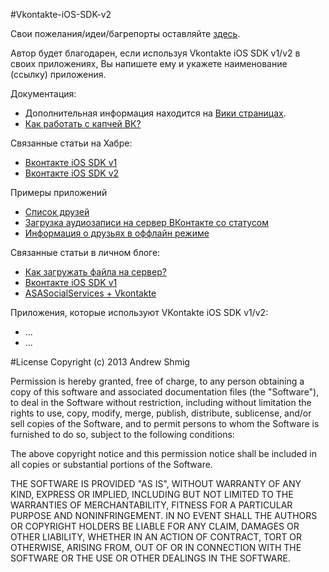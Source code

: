 #Vkontakte-iOS-SDK-v2

Свои пожелания/идеи/багрепорты оставляйте [здесь](https://github.com/AndrewShmig/Vkontakte-iOS-SDK-v2.0/issues/new).

Автор будет благодарен, если используя Vkontakte iOS SDK v1/v2 в своих приложениях, Вы напишете ему и укажете наименование
(ссылку) приложения.

Документация:
* Дополнительная информация находится на [Вики страницах](https://github.com/AndrewShmig/Vkontakte-iOS-SDK-v2.0/wiki/_pages).
* [Как работать с капчей ВК?](https://github.com/AndrewShmig/Vkontakte-iOS-SDK-v2.0/issues/11)

Связанные статьи на Хабре:
- [Вконтакте iOS SDK v1](http://habrahabr.ru/post/184560/)
- [Вконтакте iOS SDK v2](http://habrahabr.ru/post/185766/)

Примеры приложений
- [Список друзей](https://github.com/AndrewShmig/Vkontakte-iOS-SDK-v2.0/wiki/Список-друзей)
- [Загрузка аудиозаписи на сервер ВКонтакте со статусом](https://github.com/AndrewShmig/Vkontakte-iOS-SDK-v2.0/wiki/Загрузка-аудиозаписи-на-сервер-ВКонтакте-со-статусом)
- [Информация о друзьях в оффлайн режиме](https://github.com/AndrewShmig/Vkontakte-iOS-SDK-v2.0/wiki/Информация-о-друзьях-в-оффлайн-режиме)

Связанные статьи в личном блоге:
- [Как загружать файла на сервер?](http://developing-ios-apps-with-andrew-shmig.blogspot.ru/2013/06/objective-c.html)
- [Вконтакте iOS SDK v1](http://developing-ios-apps-with-andrew-shmig.blogspot.ru/2013/06/vkontakte-ios-sdk-v10.html)
- [ASASocialServices + Vkontakte](http://developing-ios-apps-with-andrew-shmig.blogspot.ru/2013/04/asasocialservices-vkontakte-ios.html)

Приложения, которые используют VKontakte iOS SDK v1/v2:
- ...
- ...

#License
Copyright (c) 2013 Andrew Shmig

Permission is hereby granted, free of charge, to any person obtaining a copy of this software and associated documentation files (the "Software"), to deal in the Software without restriction, including without limitation the rights to use, copy, modify, merge, publish, distribute, sublicense, and/or sell copies of the Software, and to permit persons to whom the Software is furnished to do so, subject to the following conditions:

The above copyright notice and this permission notice shall be included in all copies or substantial portions of the Software.

THE SOFTWARE IS PROVIDED "AS IS", WITHOUT WARRANTY OF ANY KIND, EXPRESS OR IMPLIED, INCLUDING BUT NOT LIMITED TO THE WARRANTIES OF MERCHANTABILITY, FITNESS FOR A PARTICULAR PURPOSE AND NONINFRINGEMENT. IN NO EVENT SHALL THE AUTHORS OR COPYRIGHT HOLDERS BE LIABLE FOR ANY CLAIM, DAMAGES OR OTHER LIABILITY, WHETHER IN AN ACTION OF CONTRACT, TORT OR OTHERWISE, ARISING FROM, OUT OF OR IN CONNECTION WITH THE SOFTWARE OR THE USE OR OTHER DEALINGS IN THE SOFTWARE.
